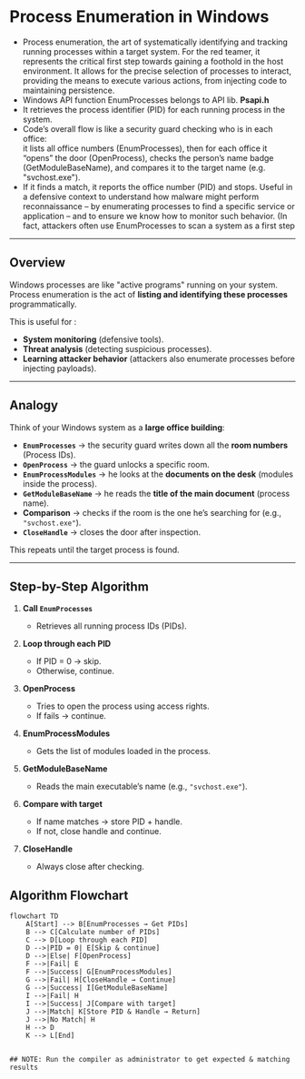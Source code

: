 # Process Enumeration in Windows

- Process enumeration, the art of systematically identifying and tracking running processes within a target system. For the red teamer, it represents the critical first step towards gaining a foothold in the host environment. It allows for the precise selection of processes to interact, providing the means to execute various actions, from injecting code to maintaining persistence. 
- Windows API function EnumProcesses belongs to API lib. **Psapi.h**
- It retrieves the process identifier (PID) for each running process in the system.
- Code’s overall flow is like a security guard checking who is in each office:
  <br>
  it lists all office numbers (EnumProcesses), then for each office it “opens” the door (OpenProcess), checks the person’s name badge         (GetModuleBaseName), and compares it to the target name (e.g. "svchost.exe"). <br>
- If it finds a match, it reports the office number (PID) and stops. Useful in a defensive context to understand how malware might perform reconnaissance – by enumerating processes to find a specific service or application – and to ensure we know how to monitor such behavior. (In fact, attackers often use EnumProcesses to scan a system as a first step

---

## Overview
Windows processes are like "active programs" running on your system.  
Process enumeration is the act of **listing and identifying these processes** programmatically.  

This is useful for :
- **System monitoring** (defensive tools).  
- **Threat analysis** (detecting suspicious processes).  
- **Learning attacker behavior** (attackers also enumerate processes before injecting payloads).  

---

## Analogy
Think of your Windows system as a **large office building**:

- **`EnumProcesses`** → the security guard writes down all the **room numbers** (Process IDs).  
- **`OpenProcess`** → the guard unlocks a specific room.  
- **`EnumProcessModules`** → he looks at the **documents on the desk** (modules inside the process).  
- **`GetModuleBaseName`** → he reads the **title of the main document** (process name).  
- **Comparison** → checks if the room is the one he’s searching for (e.g., `"svchost.exe"`).  
- **`CloseHandle`** → closes the door after inspection.  

This repeats until the target process is found.

---

##  Step-by-Step Algorithm

1. **Call `EnumProcesses`**  
   - Retrieves all running process IDs (PIDs).  

2. **Loop through each PID**  
   - If PID = 0 → skip.  
   - Otherwise, continue.  

3. **OpenProcess**  
   - Tries to open the process using access rights.  
   - If fails → continue.  

4. **EnumProcessModules**  
   - Gets the list of modules loaded in the process.  

5. **GetModuleBaseName**  
   - Reads the main executable’s name (e.g., `"svchost.exe"`).  

6. **Compare with target**  
   - If name matches → store PID + handle.  
   - If not, close handle and continue.  

7. **CloseHandle**  
   - Always close after checking.  

## Algorithm Flowchart
```mermaid
flowchart TD
    A[Start] --> B[EnumProcesses → Get PIDs]
    B --> C[Calculate number of PIDs]
    C --> D[Loop through each PID]
    D -->|PID = 0| E[Skip & continue]
    D -->|Else| F[OpenProcess]
    F -->|Fail| E
    F -->|Success| G[EnumProcessModules]
    G -->|Fail| H[CloseHandle → Continue]
    G -->|Success| I[GetModuleBaseName]
    I -->|Fail| H
    I -->|Success| J[Compare with target]
    J -->|Match| K[Store PID & Handle → Return]
    J -->|No Match| H
    H --> D
    K --> L[End]


## NOTE: Run the compiler as administrator to get expected & matching results

